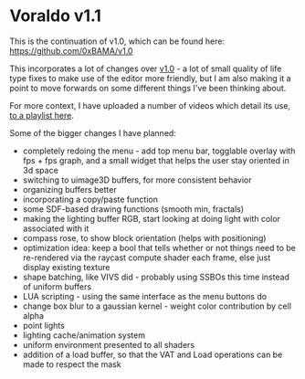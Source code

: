 # Voraldo v1.1

This is the continuation of v1.0, which can be found here: https://github.com/0xBAMA/v1.0

This incorporates a lot of changes over [v1.0](https://jbaker.graphics/writings/voraldo.html) - a lot of small quality of life type fixes to make use of the editor more friendly, but I am also making it a point to move forwards on some different things I've been thinking about. 

For more context, I have uploaded a number of videos which detail its use, [to a playlist here](https://www.youtube.com/playlist?list=PLnmfoWdOnCwX-MSTSSiSGJFqlgSY0E1QE).

Some of the bigger changes I have planned:
 
 - completely redoing the menu - add top menu bar, togglable overlay with fps + fps graph, and a small widget that helps the user stay oriented in 3d space
 - switching to uimage3D buffers, for more consistent behavior
 - organizing buffers better
 - incorporating a copy/paste function
 - some SDF-based drawing functions (smooth min, fractals)
 - making the lighting buffer RGB, start looking at doing light with color associated with it
 - compass rose, to show block orientation (helps with positioning)
 - optimization idea: keep a bool that tells whether or not things need to be re-rendered via the raycast compute shader each frame, else just display existing texture
 - shape batching, like VIVS did - probably using SSBOs this time instead of uniform buffers
 - LUA scripting - using the same interface as the menu buttons do
 - change box blur to a gaussian kernel - weight color contribution by cell alpha
 - point lights
 - lighting cache/animation system
 - uniform environment presented to all shaders
 - addition of a load buffer, so that the VAT and Load operations can be made to respect the mask
